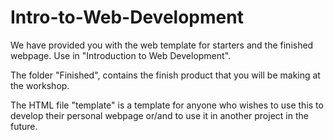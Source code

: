 # Intro-to-Web-Development
We have provided you with the web template for starters and the finished webpage. Use in "Introduction to Web Development".

The folder "Finished", contains the finish product that you will be making at the workshop.

The HTML file "template" is a template for anyone who wishes to use this to develop their personal webpage or/and to use it in another project in the future.